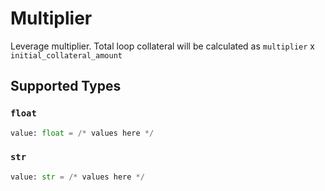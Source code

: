 # Multiplier

Leverage multiplier. Total loop collateral will be calculated as `multiplier` x `initial_collateral_amount`


## Supported Types

### `float`

```python
value: float = /* values here */
```

### `str`

```python
value: str = /* values here */
```

